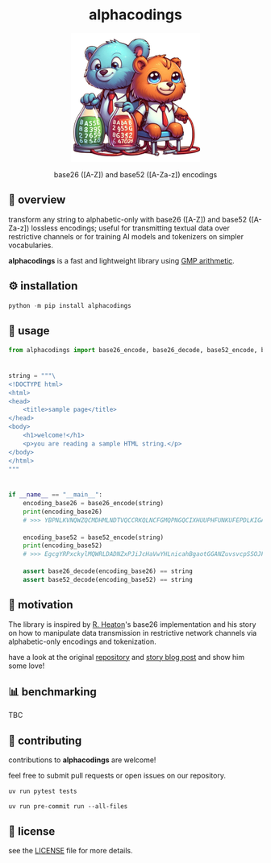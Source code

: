 <div align="center">

# alphacodings

<img src="resources/alphacodings.png" width="256" height="256">

base26 ([A-Z]) and base52 ([A-Za-z]) encodings
</div>

## 🌟 overview

transform any string to alphabetic-only with base26 ([A-Z]) and base52 ([A-Za-z]) lossless encodings; useful for transmitting textual data over restrictive channels or for training AI models and tokenizers on simpler vocabularies.

**alphacodings** is a fast and lightweight library using [GMP arithmetic](https://gmplib.org).

## ⚙️ installation

```python
python -m pip install alphacodings
```

## 🚀 usage

```python
from alphacodings import base26_encode, base26_decode, base52_encode, base52_decode


string = """\
<!DOCTYPE html>
<html>
<head>
    <title>sample page</title>
</head>
<body>
    <h1>welcome!</h1>
    <p>you are reading a sample HTML string.</p>
</body>
</html>
"""


if __name__ == "__main__":
    encoding_base26 = base26_encode(string)
    print(encoding_base26)
    # >>> YBPNLKVNQWZQCMDHMLNDTVQCCRKQLNCFGMQPNGQCIXHUUPHFUNKUFEPDLKIGARFOKTDEZKQHXGCPYHDZKKVIUDNFOAYYAUOQFBJFFGSTKAXNWGDPVUJNBARPNXBASHZBXIBSSEFTAIQRPEADSOVVNXUMQXVDWTAIVCIVWQZAHAGYAVZYKGMETJOOUQNOEXMSOOGSKVMFBYZIBZDAITICYVXMJTTCCHPMSCABLYUMFDUNLVSLNKHSBPKCGASXJSFYDHZFAOEQTUACEBIFKQGYC

    encoding_base52 = base52_encode(string)
    print(encoding_base52)
    # >>> EgcgYRPxckylMQWRLDADNZxPJiJcHaVwYHLnicahBgaotGGANZuvsvcpSSOJFLXvKPjRlNQCJqqdviiIdtnwJyDOnWojsrpkWSTZFHbMIREvREjpsODtSxoLlLjQZOoehsGFzawGQecyuomgpZQNyFnZQLWPiDhzClwxBFCCwdqduGJoshrwFdwHWMtJpSTmjxzaYmNvzOIOwLkJvyQHCaFtrODPhbhBpPBmC

    assert base26_decode(encoding_base26) == string
    assert base52_decode(encoding_base52) == string
```

## 🧠 motivation

The library is inspired by [R. Heaton](https://github.com/robert)'s base26 implementation and his story on how to manipulate data transmission in restrictive network channels via alphabetic-only encodings and tokenization.

have a look at the original [repository](https://github.com/robert/pyskywifi) and [story blog post](https://robertheaton.com/pyskywifi) and show him some love!

## 📊 benchmarking

TBC <!-- HTML string of almost 2.5M characters -->

## 🤝 contributing

contributions to **alphacodings** are welcome!

feel free to submit pull requests or open issues on our repository.

```shell
uv run pytest tests
```

```shell
uv run pre-commit run --all-files
```

## 📄 license

see the [LICENSE](LICENSE) file for more details.
